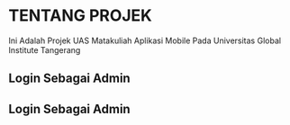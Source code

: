 # TENTANG PROJEK

Ini Adalah Projek UAS Matakuliah Aplikasi Mobile 
Pada Universitas Global Institute Tangerang

## Login Sebagai Admin

## Login Sebagai Admin
